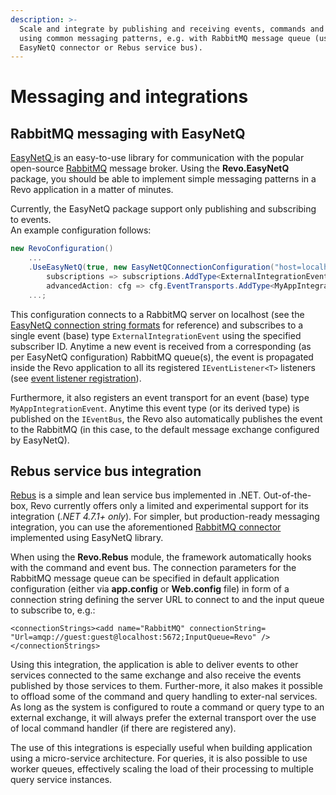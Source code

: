 ```yaml
---
description: >-
  Scale and integrate by publishing and receiving events, commands and queries
  using common messaging patterns, e.g. with RabbitMQ message queue (using
  EasyNetQ connector or Rebus service bus).
---
```


# Messaging and integrations

## RabbitMQ messaging with EasyNetQ

[EasyNetQ ](http://easynetq.com/)is an easy-to-use library for communication with the popular open-source [RabbitMQ](https://www.rabbitmq.com/) message broker. Using the **Revo.EasyNetQ** package, you should be able to implement simple messaging patterns in a Revo application in a matter of minutes.

Currently, the EasyNetQ package support only publishing and subscribing to events.  
An example configuration follows:

```csharp
new RevoConfiguration()
    ...
    .UseEasyNetQ(true, new EasyNetQConnectionConfiguration("host=localhost"),
        subscriptions => subscriptions.AddType<ExternalIntegrationEvent>("MyApp.Integration.Machine0"),
        advancedAction: cfg => cfg.EventTransports.AddType<MyAppIntegrationEvent>())
    ...;
```

This configuration connects to a RabbitMQ server on localhost \(see the [EasyNetQ connection string formats](https://github.com/EasyNetQ/EasyNetQ/wiki/Connecting-to-RabbitMQ) for reference\) and subscribes to a single event \(base\) type `ExternalIntegrationEvent`  using the specified subscriber ID. Anytime a new event is received from a corresponding \(as per EasyNetQ configuration\) RabbitMQ queue\(s\), the event is propagated inside the Revo application to all its registered `IEventListener<T>` listeners \(see [event listener registration](events.md#register-the-event-listener)\).

Furthermore, it also registers an event transport for an event \(base\) type `MyAppIntegrationEvent`. Anytime this event type \(or its derived type\) is published on the `IEventBus`, the Revo also automatically publishes the event to the RabbitMQ \(in this case, to the default message exchange configured by EasyNetQ\).

## Rebus service bus integration

[Rebus](https://github.com/rebus-org/Rebus) is a simple and lean service bus implemented in .NET. Out-of-the-box, Revo currently offers only a limited and experimental support for its integration \(_.NET 4.7.1+ only_\). For simpler, but production-ready messaging integration, you can use the aforementioned [RabbitMQ connector](integrations.md#rabbitmq-messaging-with-easynetq) implemented using EasyNetQ library.

When using the **Revo.Rebus** module, the framework automatically hooks with the command and event bus. The connection parameters for the RabbitMQ message queue can be specified in default application configuration \(either via **app.config** or **Web.config** file\) in form of a connection string defining the server URL to connect to and the input queue to subscribe to, e.g.:

```text
<connectionStrings><add name="RabbitMQ" connectionString=
"Url=amqp://guest:guest@localhost:5672;InputQueue=Revo" /></connectionStrings>
```

Using this integration, the application is able to deliver events to other services connected to the same exchange and also receive the events published by those services to them. Further-more, it also makes it possible to offload some of the command and query handling to exter-nal services. As long as the system is configured to route a command or query type to an external exchange, it will always prefer the external transport over the use of local command handler \(if there are registered any\).

The use of this integrations is especially useful when building application using a micro-service architecture. For queries, it is also possible to use worker queues, effectively scaling the load of their processing to multiple query service instances.



